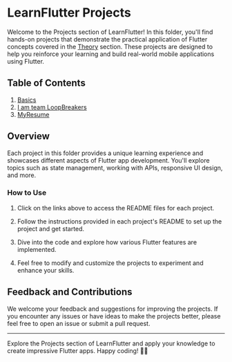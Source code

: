 # LearnFlutter Projects

Welcome to the Projects section of LearnFlutter! In this folder, you'll find hands-on projects that demonstrate the practical application of Flutter concepts covered in the [Theory](../Theory) section. These projects are designed to help you reinforce your learning and build real-world mobile applications using Flutter.

## Table of Contents

1. [Basics](./TodoApp/README.md)
2. [I am team LoopBreakers](./WeatherForecast/README.md)
3. [MyResume](./ChatApp/README.md)

## Overview

Each project in this folder provides a unique learning experience and showcases different aspects of Flutter app development. You'll explore topics such as state management, working with APIs, responsive UI design, and more.

### How to Use

1. Click on the links above to access the README files for each project.

2. Follow the instructions provided in each project's README to set up the project and get started.

3. Dive into the code and explore how various Flutter features are implemented.

4. Feel free to modify and customize the projects to experiment and enhance your skills.

## Feedback and Contributions

We welcome your feedback and suggestions for improving the projects. If you encounter any issues or have ideas to make the projects better, please feel free to open an issue or submit a pull request.

---

Explore the Projects section of LearnFlutter and apply your knowledge to create impressive Flutter apps. Happy coding! 🚀📱
